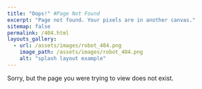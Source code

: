 ```yaml
---
title: "Oops!" #Page Not Found
excerpt: "Page not found. Your pixels are in another canvas."
sitemap: false
permalink: /404.html
layouts_gallery:
  - url: /assets/images/robot_404.png
    image_path: /assets/images/robot_404.png
    alt: "splash layout example"
---
```


Sorry, but the page you were trying to view does not exist.
